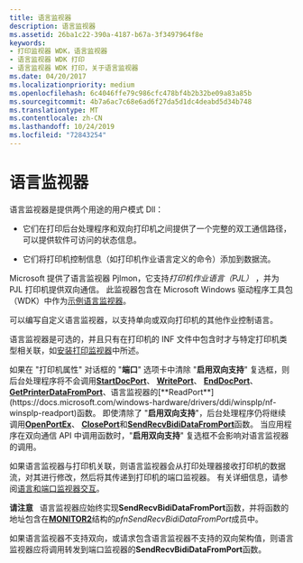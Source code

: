 ```yaml
---
title: 语言监视器
description: 语言监视器
ms.assetid: 26ba1c22-390a-4187-b67a-3f3497964f8e
keywords:
- 打印监视器 WDK，语言监视器
- 语言监视器 WDK 打印
- 语言监视器 WDK 打印，关于语言监视器
ms.date: 04/20/2017
ms.localizationpriority: medium
ms.openlocfilehash: 6c4046ffe79c986cfc478bf4b2b32be09a83a85b
ms.sourcegitcommit: 4b7a6ac7c68e6ad6f27da5d1dc4deabd5d34b748
ms.translationtype: MT
ms.contentlocale: zh-CN
ms.lasthandoff: 10/24/2019
ms.locfileid: "72843254"
---
```

# <a name="language-monitors"></a>语言监视器





语言监视器是提供两个用途的用户模式 Dll：

-   它们在打印后台处理程序和双向打印机之间提供了一个完整的双工通信路径，可以提供软件可访问的状态信息。

-   它们将打印机控制信息（如打印机作业语言定义的命令）添加到数据流。

Microsoft 提供了语言监视器 Pjlmon，它支持*打印机作业语言（PJL）* ，并为 PJL 打印机提供双向通信。 此监视器包含在 Microsoft Windows 驱动程序工具包（WDK）中作为[示例语言监视器](sample-language-monitor.md)。

可以编写自定义语言监视器，以支持单向或双向打印机的其他作业控制语言。

语言监视器是可选的，并且只有在打印机的 INF 文件中包含时才与特定打印机类型相关联，如[安装打印监视器](installing-a-print-monitor.md)中所述。

如果在 "打印机属性" 对话框的 "**端口**" 选项卡中清除 "**启用双向支持**" 复选框，则后台处理程序将不会调用[**StartDocPort**](https://docs.microsoft.com/previous-versions/ff562710(v=vs.85))、 [**WritePort**](https://docs.microsoft.com/windows-hardware/drivers/ddi/winsplp/nf-winsplp-writeport)、 [**EndDocPort**](https://docs.microsoft.com/previous-versions/ff548742(v=vs.85))、 [**GetPrinterDataFromPort**](https://docs.microsoft.com/previous-versions/ff550506(v=vs.85))、语言监视器的[**ReadPort**](https://docs.microsoft.com/windows-hardware/drivers/ddi/winsplp/nf-winsplp-readport)函数。 即使清除了 "**启用双向支持**"，后台处理程序仍将继续调用[**OpenPortEx**](https://docs.microsoft.com/previous-versions/ff559596(v=vs.85))、 [**ClosePort**](https://docs.microsoft.com/windows-hardware/drivers/ddi/winsplp/nf-winsplp-closeport)和[**SendRecvBidiDataFromPort**](https://docs.microsoft.com/previous-versions/ff562071(v=vs.85))函数。 当应用程序在双向通信 API 中调用函数时，"**启用双向支持**" 复选框不会影响对语言监视器的调用。

如果语言监视器与打印机关联，则语言监视器会从打印处理器接收打印机的数据流，对其进行修改，然后将其传递到打印机的端口监视器。 有关详细信息，请参阅[语言和端口监视器交互](language-and-port-monitor-interaction.md)。

**请注意**   语言监视器应始终实现**SendRecvBidiDataFromPort**函数，并将函数的地址包含在[**MONITOR2**](https://docs.microsoft.com/windows-hardware/drivers/ddi/winsplp/ns-winsplp-_monitor2)结构的*pfnSendRecvBidiDataFromPort*成员中。

如果语言监视器不支持双向，或请求包含语言监视器不支持的双向架构值，则语言监视器应将调用转发到端口监视器的**SendRecvBidiDataFromPort**函数。

 

 

 




